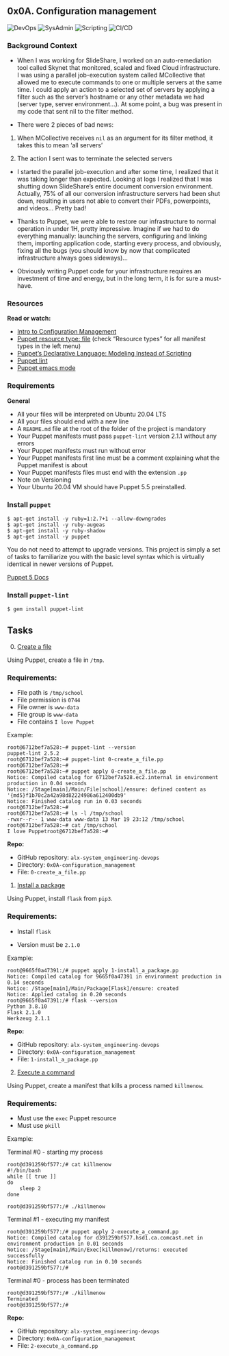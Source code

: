 ## 0x0A. Configuration management

![DevOps](https://img.shields.io/badge/DevOps-red)
![SysAdmin](https://img.shields.io/badge/SysAdmin-red)
![Scripting](https://img.shields.io/badge/Scripting-red)
![CI/CD](https://img.shields.io/badge/CI%2FCD-red)

### Background Context


- When I was working for SlideShare, I worked on an auto-remediation tool called Skynet that monitored, scaled and fixed Cloud infrastructure. I was using a parallel job-execution system called MCollective that allowed me to execute commands to one or multiple servers at the same time. I could apply an action to a selected set of servers by applying a filter such as the server’s hostname or any other metadata we had (server type, server environment…). At some point, a bug was present in my code that sent nil to the filter method.

- There were 2 pieces of bad news:

1. When MCollective receives `nil` as an argument for its filter method, it takes this to mean ‘all servers’

2. The action I sent was to terminate the selected servers

- I started the parallel job-execution and after some time, I realized that it was taking longer than expected. Looking at logs I realized that I was shutting down SlideShare’s entire document conversion environment. Actually, 75% of all our conversion infrastructure servers had been shut down, resulting in users not able to convert their PDFs, powerpoints, and videos… Pretty bad!

- Thanks to Puppet, we were able to restore our infrastructure to normal operation in under 1H, pretty impressive. Imagine if we had to do everything manually: launching the servers, configuring and linking them, importing application code, starting every process, and obviously, fixing all the bugs (you should know by now that complicated infrastructure always goes sideways)…

- Obviously writing Puppet code for your infrastructure requires an investment of time and energy, but in the long term, it is for sure a must-have.

### Resources

**Read or watch:**

- [Intro to Configuration Management]()
- [Puppet resource type: file]() (check “Resource types” for all manifest types in the left menu)
- [Puppet’s Declarative Language: Modeling Instead of Scripting]()
- [Puppet lint]()
- [Puppet emacs mode]()

### Requirements

**General**

- All your files will be interpreted on Ubuntu 20.04 LTS
- All your files should end with a new line
- A `README.md` file at the root of the folder of the project is mandatory
- Your Puppet manifests must pass `puppet-lint` version 2.1.1 without any errors
- Your Puppet manifests must run without error
- Your Puppet manifests first line must be a comment explaining what the Puppet manifest is about
- Your Puppet manifests files must end with the extension `.pp`
- Note on Versioning
- Your Ubuntu 20.04 VM should have Puppet 5.5 preinstalled.

### Install `puppet`

```
$ apt-get install -y ruby=1:2.7+1 --allow-downgrades
$ apt-get install -y ruby-augeas
$ apt-get install -y ruby-shadow
$ apt-get install -y puppet
```

You do not need to attempt to upgrade versions. This project is simply a set of tasks to familiarize you with the basic level syntax which is virtually identical in newer versions of Puppet.

[Puppet 5 Docs]()

### Install `puppet-lint`

```
$ gem install puppet-lint
```

## Tasks

0. [Create a file](0-create_a_file.pp)

Using Puppet, create a file in `/tmp`.

### Requirements:

- File path is `/tmp/school`
- File permission is `0744`
- File owner is `www-data`
- File group is `www-data`
- File contains `I love Puppet`

 Example:

```
root@6712bef7a528:~# puppet-lint --version
puppet-lint 2.5.2
root@6712bef7a528:~# puppet-lint 0-create_a_file.pp
root@6712bef7a528:~# 
root@6712bef7a528:~# puppet apply 0-create_a_file.pp
Notice: Compiled catalog for 6712bef7a528.ec2.internal in environment production in 0.04 seconds
Notice: /Stage[main]/Main/File[school]/ensure: defined content as '{md5}f1b70c2a42a98d82224986a612400db9'
Notice: Finished catalog run in 0.03 seconds
root@6712bef7a528:~#
root@6712bef7a528:~# ls -l /tmp/school
-rwxr--r-- 1 www-data www-data 13 Mar 19 23:12 /tmp/school
root@6712bef7a528:~# cat /tmp/school
I love Puppetroot@6712bef7a528:~#
```

**Repo:**

- GitHub repository: `alx-system_engineering-devops`
- Directory: `0x0A-configuration_management`
- File: `0-create_a_file.pp`

1. [Install a package](1-install_a_package.pp)

Using Puppet, install `flask` from `pip3`.

### Requirements:

- Install `flask`

- Version must be `2.1.0`

Example:

```
root@9665f0a47391:/# puppet apply 1-install_a_package.pp
Notice: Compiled catalog for 9665f0a47391 in environment production in 0.14 seconds
Notice: /Stage[main]/Main/Package[Flask]/ensure: created
Notice: Applied catalog in 0.20 seconds
root@9665f0a47391:/# flask --version
Python 3.8.10
Flask 2.1.0
Werkzeug 2.1.1
```

**Repo:**

- GitHub repository: `alx-system_engineering-devops`
- Directory: `0x0A-configuration_management`
- File: `1-install_a_package.pp`

2. [Execute a command](2-execute_a_command.pp)

Using Puppet, create a manifest that kills a process named `killmenow`.

### Requirements:

- Must use the `exec` Puppet resource
- Must use `pkill`

Example:

Terminal #0 - starting my process

```
root@d391259bf577:/# cat killmenow
#!/bin/bash
while [[ true ]]
do
    sleep 2
done

root@d391259bf577:/# ./killmenow
```

Terminal #1 - executing my manifest

```
root@d391259bf577:/# puppet apply 2-execute_a_command.pp
Notice: Compiled catalog for d391259bf577.hsd1.ca.comcast.net in environment production in 0.01 seconds
Notice: /Stage[main]/Main/Exec[killmenow]/returns: executed successfully
Notice: Finished catalog run in 0.10 seconds
root@d391259bf577:/# 
```

Terminal #0 - process has been terminated

```
root@d391259bf577:/# ./killmenow
Terminated
root@d391259bf577:/#
```

**Repo:**

- GitHub repository: `alx-system_engineering-devops`
- Directory: `0x0A-configuration_management`
- File: `2-execute_a_command.pp`

